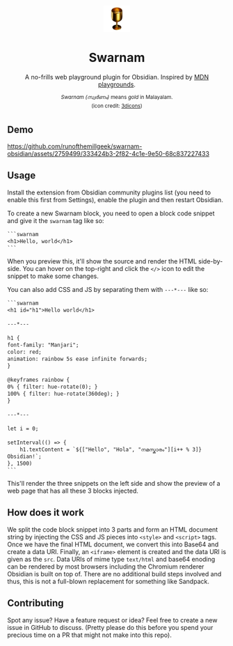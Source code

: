 <div align="center">

<img src="./3dicons-co-icon.png" height="60px">

# Swarnam

A no-frills web playground plugin for Obsidian. Inspired by [MDN playgrounds](https://developer.mozilla.org/en-US/docs/Web/CSS/grid).

<sup><i>Swarnam (സ്വർണം)</i> means <i>gold</i> in Malayalam.<br/></sup>
<sup>(icon credit: [3dicons](https://3dicons.co))</sup>

</div>

## Demo

https://github.com/runofthemillgeek/swarnam-obsidian/assets/2759499/333424b3-2f82-4c1e-9e50-68c837227433

## Usage

Install the extension from Obsidian community plugins list (you need to enable this first from
Settings), enable the plugin and then restart Obsidian.

To create a new Swarnam block, you need to open a block code snippet and give it the `swarnam` tag
like so:

    ```swarnam
    <h1>Hello, world</h1>
    ```

When you preview this, it'll show the source and render the HTML side-by-side. You can hover on the
top-right and click the `</>` icon to edit the snippet to make some changes.

You can also add CSS and JS by separating them with `---*---` like so:

    ```swarnam
    <h1 id="h1">Hello world</h1>

    ---*---

    h1 {
    font-family: "Manjari";
    color: red;
    animation: rainbow 5s ease infinite forwards;
    }

    @keyframes rainbow {
    0% { filter: hue-rotate(0); }
    100% { filter: hue-rotate(360deg); }
    }

    ---*---

    let i = 0;

    setInterval(() => {	
        h1.textContent = `${["Hello", "Hola", "നമസ്കാരം"][i++ % 3]} Obsidian!`;
    }, 1500)
    ```

This'll render the three snippets on the left side and show the preview of a web page that has all
these 3 blocks injected.

## How does it work

We split the code block snippet into 3 parts and form an HTML document string by injecting the CSS
and JS pieces into `<style>` and `<script>` tags. Once we have the final HTML document, we convert
this into Base64 and create a data URI. Finally, an `<iframe>` element is created and the data URI
is given as the `src`. Data URIs of mime type `text/html` and base64 enoding can be rendered by most
browsers including the Chromium renderer Obsidian is built on top of. There are no additional build
steps involved and thus, this is not a full-blown replacement for something like Sandpack.

## Contributing

Spot any issue? Have a feature request or idea? Feel free to create a new issue in GitHub to
discuss. (Pretty please do this before you spend your precious time on a PR that might not make into
this repo).
